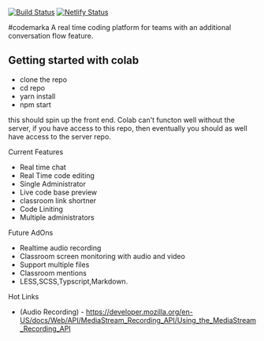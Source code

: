 [![Build Status](https://travis-ci.com/CeoFred/codemarka.svg?token=8zGCZEFENvahi3TRnh5R&branch=master)](https://travis-ci.com/CeoFred/codemarka)
[![Netlify Status](https://api.netlify.com/api/v1/badges/87db2963-eef7-46f6-a2c1-cda901408905/deploy-status)](https://app.netlify.com/sites/codemarka/deploys)

#codemarka
A real time coding platform for teams with an additional conversation flow feature.

## Getting started with colab
- clone the repo
- cd repo
- yarn install
- npm start

this should spin up the front end. Colab can't functon well without the server, if you have access
to this repo, then eventually you should as well have access to the server repo.

Current Features
- Real time chat
- Real Time code editing
- Single Administrator
- Live code base preview
- classroom link shortner
- Code Liniting
- Multiple administrators

Future AdOns

- Realtime audio recording
- Classroom screen monitoring with audio and video
- Support multiple files
- Classroom mentions
- LESS,SCSS,Typscript,Markdown.
<p>Hot Links</p>

 - (Audio Recording) - https://developer.mozilla.org/en-US/docs/Web/API/MediaStream_Recording_API/Using_the_MediaStream_Recording_API